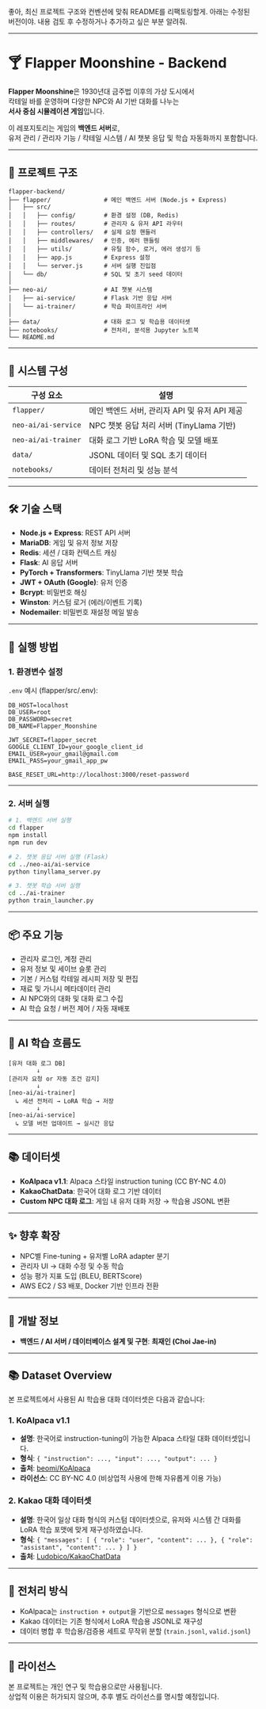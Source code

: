 좋아, 최신 프로젝트 구조와 컨벤션에 맞춰 README를 리팩토링할게. 아래는 수정된 버전이야. 내용 검토 후 수정하거나 추가하고 싶은 부분 알려줘.

---

# 🍸 Flapper Moonshine - Backend

**Flapper Moonshine**은 1930년대 금주법 이후의 가상 도시에서  
칵테일 바를 운영하며 다양한 NPC와 AI 기반 대화를 나누는  
**서사 중심 시뮬레이션 게임**입니다.

이 레포지토리는 게임의 **백엔드 서버**로,  
유저 관리 / 관리자 기능 / 칵테일 시스템 / AI 챗봇 응답 및 학습 자동화까지 포함합니다.

---

## 📁 프로젝트 구조

```
flapper-backend/
├── flapper/               # 메인 백엔드 서버 (Node.js + Express)
│   ├── src/
│   │   ├── config/        # 환경 설정 (DB, Redis)
│   │   ├── routes/        # 관리자 & 유저 API 라우터
│   │   ├── controllers/   # 실제 요청 핸들러
│   │   ├── middlewares/   # 인증, 에러 핸들링
│   │   ├── utils/         # 유틸 함수, 로거, 에러 생성기 등
│   │   ├── app.js         # Express 설정
│   │   └── server.js      # 서버 실행 진입점
│   └── db/                # SQL 및 초기 seed 데이터
│
├── neo-ai/                # AI 챗봇 시스템
│   ├── ai-service/        # Flask 기반 응답 서버
│   └── ai-trainer/        # 학습 파이프라인 서버
│
├── data/                  # 대화 로그 및 학습용 데이터셋
├── notebooks/             # 전처리, 분석용 Jupyter 노트북
└── README.md
```

---

## 🧠 시스템 구성

| 구성 요소 | 설명 |
|----------|------|
| `flapper/` | 메인 백엔드 서버, 관리자 API 및 유저 API 제공 |
| `neo-ai/ai-service` | NPC 챗봇 응답 처리 서버 (TinyLlama 기반) |
| `neo-ai/ai-trainer` | 대화 로그 기반 LoRA 학습 및 모델 배포 |
| `data/` | JSONL 데이터 및 SQL 초기 데이터 |
| `notebooks/` | 데이터 전처리 및 성능 분석 |

---

## 🛠 기술 스택

- **Node.js + Express**: REST API 서버
- **MariaDB**: 게임 및 유저 정보 저장
- **Redis**: 세션 / 대화 컨텍스트 캐싱
- **Flask**: AI 응답 서버
- **PyTorch + Transformers**: TinyLlama 기반 챗봇 학습
- **JWT + OAuth (Google)**: 유저 인증
- **Bcrypt**: 비밀번호 해싱
- **Winston**: 커스텀 로거 (에러/이벤트 기록)
- **Nodemailer**: 비밀번호 재설정 메일 발송

---

## 🚀 실행 방법

### 1. 환경변수 설정

`.env` 예시 (flapper/src/.env):

```env
DB_HOST=localhost
DB_USER=root
DB_PASSWORD=secret
DB_NAME=Flapper_Moonshine

JWT_SECRET=flapper_secret
GOOGLE_CLIENT_ID=your_google_client_id
EMAIL_USER=your_gmail@gmail.com
EMAIL_PASS=your_gmail_app_pw

BASE_RESET_URL=http://localhost:3000/reset-password
```

---

### 2. 서버 실행

```bash
# 1. 백엔드 서버 실행
cd flapper
npm install
npm run dev

# 2. 챗봇 응답 서버 실행 (Flask)
cd ../neo-ai/ai-service
python tinyllama_server.py

# 3. 챗봇 학습 서버 실행
cd ../ai-trainer
python train_launcher.py
```

---

## 📦 주요 기능

- 관리자 로그인, 계정 관리
- 유저 정보 및 세이브 슬롯 관리
- 기본 / 커스텀 칵테일 레시피 저장 및 편집
- 재료 및 가니시 메타데이터 관리
- AI NPC와의 대화 및 대화 로그 수집
- AI 학습 요청 / 버전 제어 / 자동 재배포

---

## 🔄 AI 학습 흐름도

```text
[유저 대화 로그 DB]
        ↓
[관리자 요청 or 자동 조건 감지]
        ↓
[neo-ai/ai-trainer]
  ↳ 세션 전처리 → LoRA 학습 → 저장
        ↓
[neo-ai/ai-service]
  ↳ 모델 버전 업데이트 → 실시간 응답
```

---

## 📚 데이터셋

- **KoAlpaca v1.1**: Alpaca 스타일 instruction tuning (CC BY-NC 4.0)
- **KakaoChatData**: 한국어 대화 로그 기반 데이터
- **Custom NPC 대화 로그**: 게임 내 유저 대화 저장 → 학습용 JSONL 변환

---

## ✨ 향후 확장

- NPC별 Fine-tuning + 유저별 LoRA adapter 분기
- 관리자 UI → 대화 수정 및 수동 학습
- 성능 평가 지표 도입 (BLEU, BERTScore)
- AWS EC2 / S3 배포, Docker 기반 인프라 전환

---

## 👤 개발 정보

- **백엔드 / AI 서버 / 데이터베이스 설계 및 구현**: **최재인 (Choi Jae-in)**

---

## 📚 Dataset Overview

본 프로젝트에서 사용된 AI 학습용 대화 데이터셋은 다음과 같습니다:

### 1. **KoAlpaca v1.1**
- **설명**: 한국어로 instruction-tuning이 가능한 Alpaca 스타일 대화 데이터셋입니다.
- **형식**: `{ "instruction": ..., "input": ..., "output": ... }`
- **출처**: [beomi/KoAlpaca](https://github.com/beomi/KoAlpaca)  
- **라이선스**: CC BY-NC 4.0 (비상업적 사용에 한해 자유롭게 이용 가능)

### 2. **Kakao 대화 데이터셋**
- **설명**: 한국어 일상 대화 형식의 커스텀 데이터셋으로, 유저와 시스템 간 대화를 LoRA 학습 포맷에 맞게 재구성하였습니다.
- **형식**: `{ "messages": [ { "role": "user", "content": ... }, { "role": "assistant", "content": ... } ] }`
- **출처**: [Ludobico/KakaoChatData](https://github.com/Ludobico/KakaoChatData/tree/main)

---

## 🔁 전처리 방식
- KoAlpaca는 `instruction + output`을 기반으로 `messages` 형식으로 변환
- Kakao 데이터는 기존 형식에서 LoRA 학습용 JSONL로 재구성
- 데이터 병합 후 학습용/검증용 세트로 무작위 분할 (`train.jsonl`, `valid.jsonl`)

---

## 📄 라이선스

본 프로젝트는 개인 연구 및 학습용으로만 사용됩니다.  
상업적 이용은 허가되지 않으며, 추후 별도 라이선스를 명시할 예정입니다.